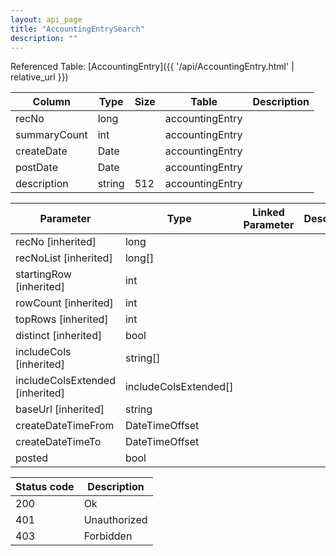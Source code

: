 ```yaml
---
layout: api_page
title: "AccountingEntrySearch"
description: ""
---
```




Referenced Table: [AccountingEntry]({{ '/api/AccountingEntry.html' | relative_url }})

| Column | Type | Size | Table | Description |
| ------ | ---- | ---- | ----- | ----------- |
| recNo | long |  | accountingEntry | 
| summaryCount | int |  | accountingEntry | 
| createDate | Date |  | accountingEntry | 
| postDate | Date |  | accountingEntry | 
| description | string | 512 | accountingEntry | 

| Parameter | Type | Linked Parameter | Description |
| --------- | ---- | ---------------- | ----------- |
| recNo [inherited] | long |  | 
| recNoList [inherited] | long[] |  | 
| startingRow [inherited] | int |  | 
| rowCount [inherited] | int |  | 
| topRows [inherited] | int |  | 
| distinct [inherited] | bool |  | 
| includeCols [inherited] | string[] |  | 
| includeColsExtended [inherited] | includeColsExtended[] |  | 
| baseUrl [inherited] | string |  | 
| createDateTimeFrom | DateTimeOffset |  | 
| createDateTimeTo | DateTimeOffset |  | 
| posted | bool |  | 

| Status code | Description |
| ----------- | ----------- |
| 200 | Ok |
| 401 | Unauthorized |
| 403 | Forbidden |



